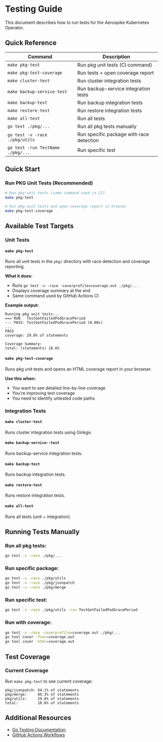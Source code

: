 # Testing Guide

This document describes how to run tests for the Aerospike Kubernetes Operator.

## Quick Reference

| Command                           | Description                              |
|-----------------------------------|------------------------------------------|
| `make pkg-test`                   | Run pkg unit tests (CI command)          |
| `make pkg-test-coverage`          | Run tests + open coverage report         |
| `make cluster-test`               | Run cluster integration tests            |
| `make backup-service-test`        | Run backup-service integration tests     |
| `make backup-test`                | Run backup integration tests             |
| `make restore-test`               | Run restore integration tests            |
| `make all-test`                   | Run all tests                            |
| `go test ./pkg/...`               | Run all pkg tests manually               |
| `go test -v -race ./pkg/utils`    | Run specific package with race detection |
| `go test -run TestName ./pkg/...` | Run specific test                        |

## Quick Start

### Run PKG Unit Tests (Recommended)

```bash
# Run pkg unit tests (same command used in CI)
make pkg-test

# Run pkg unit tests and open coverage report in browser
make pkg-test-coverage
```

## Available Test Targets

### Unit Tests

#### `make pkg-test`
Runs all unit tests in the `pkg/` directory with race detection and coverage reporting.

**What it does:**
- Runs `go test -v -race -coverprofile=coverage.out ./pkg/...`
- Displays coverage summary at the end
- Same command used by GitHub Actions CI

**Example output:**
```
Running pkg unit tests...
=== RUN   TestGetFailedPodGracePeriod
--- PASS: TestGetFailedPodGracePeriod (0.00s)
...
PASS
coverage: 29.8% of statements

Coverage Summary:
total: (statements) 18.6%
```

#### `make pkg-test-coverage`
Runs pkg unit tests and opens an HTML coverage report in your browser.

**Use this when:**
- You want to see detailed line-by-line coverage
- You're improving test coverage
- You need to identify untested code paths

### Integration Tests

#### `make cluster-test`
Runs cluster integration tests using Ginkgo.

#### `make backup-service--test`
Runs backup-service integration tests.

#### `make backup-test`
Runs backup integration tests.

#### `make restore-test`
Runs restore integration tests.

#### `make all-test`
Runs all tests (unit + integration).

## Running Tests Manually

### Run all pkg tests:
```bash
go test -v -race ./pkg/...
```

### Run specific package:
```bash
go test -v -race ./pkg/utils
go test -v -race ./pkg/jsonpatch
go test -v -race ./pkg/merge
```

### Run specific test:
```bash
go test -v -race ./pkg/utils -run TestGetFailedPodGracePeriod
```

### Run with coverage:
```bash
go test -v -race -coverprofile=coverage.out ./pkg/...
go tool cover -func=coverage.out
go tool cover -html=coverage.out
```

## Test Coverage

### Current Coverage

Run `make pkg-test` to see current coverage:
```
pkg/jsonpatch: 64.1% of statements
pkg/merge:     89.3% of statements
pkg/utils:     29.8% of statements
total:         18.6% of statements
```

## Additional Resources
- [Go Testing Documentation](https://golang.org/pkg/testing/)
- [GitHub Actions Workflows](.github/workflows/README.md)

